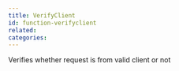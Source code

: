 ```yaml
---
title: VerifyClient
id: function-verifyclient
related:
categories:
---
```


Verifies whether request is from valid client or not
